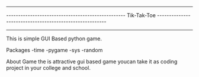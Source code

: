 ***********************************************************************************************************************
-------------------------------------------------- Tik-Tak-Toe --------------------------------------------------------
***********************************************************************************************************************
This is simple GUI Based python game.
 
 Packages
 -time
 -pygame
 -sys
 -random
 
 
 About Game
 the is attractive gui based game youcan take it as coding project in your college and school.
 
 
